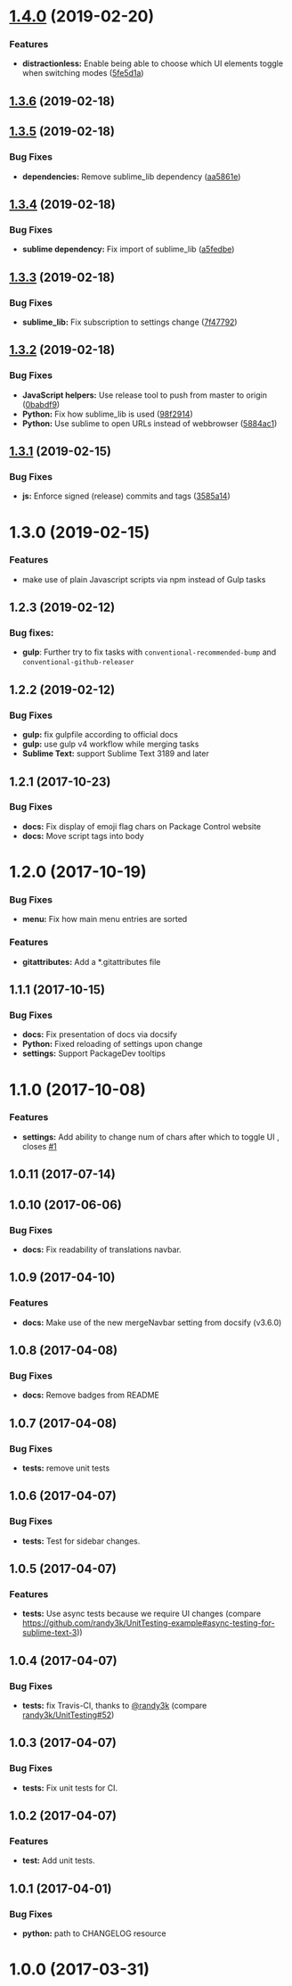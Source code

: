 # [1.4.0](https://github.com/jrappen/sublime-distractionless/compare/1.3.6...1.4.0) (2019-02-20)


### Features

* **distractionless:** Enable being able to choose which UI elements toggle when switching modes ([5fe5d1a](https://github.com/jrappen/sublime-distractionless/commit/5fe5d1a))



## [1.3.6](https://github.com/jrappen/sublime-distractionless/compare/1.3.5...1.3.6) (2019-02-18)



## [1.3.5](https://github.com/jrappen/sublime-distractionless/compare/1.3.4...1.3.5) (2019-02-18)


### Bug Fixes

* **dependencies:** Remove sublime_lib dependency ([aa5861e](https://github.com/jrappen/sublime-distractionless/commit/aa5861e))



## [1.3.4](https://github.com/jrappen/sublime-distractionless/compare/1.3.3...1.3.4) (2019-02-18)


### Bug Fixes

* **sublime dependency:** Fix import of sublime_lib ([a5fedbe](https://github.com/jrappen/sublime-distractionless/commit/a5fedbe))



## [1.3.3](https://github.com/jrappen/sublime-distractionless/compare/1.3.2...1.3.3) (2019-02-18)


### Bug Fixes

* **sublime_lib:** Fix subscription to settings change ([7f47792](https://github.com/jrappen/sublime-distractionless/commit/7f47792))



## [1.3.2](https://github.com/jrappen/sublime-distractionless/compare/1.3.1...1.3.2) (2019-02-18)


### Bug Fixes

* **JavaScript helpers:** Use release tool to push from master to origin ([0babdf9](https://github.com/jrappen/sublime-distractionless/commit/0babdf9))
* **Python:** Fix how sublime_lib is used ([98f2914](https://github.com/jrappen/sublime-distractionless/commit/98f2914))
* **Python:** Use sublime to open URLs instead of webbrowser ([5884ac1](https://github.com/jrappen/sublime-distractionless/commit/5884ac1))



## [1.3.1](https://github.com/jrappen/sublime-distractionless/compare/1.3.0...1.3.1) (2019-02-15)

### Bug Fixes

* **js:** Enforce signed (release) commits and tags ([3585a14](https://github.com/jrappen/sublime-distractionless/commit/3585a14))

<a name="1.3.0"></a>
# 1.3.0 (2019-02-15)

### Features

* make use of plain Javascript scripts via npm instead of Gulp tasks

<a name="1.2.3"></a>
## 1.2.3 (2019-02-12)

### Bug fixes:

* **gulp**: Further try to fix tasks with `conventional-recommended-bump` and `conventional-github-releaser`

<a name="1.2.2"></a>
## 1.2.2 (2019-02-12)

### Bug Fixes

* **gulp:** fix gulpfile according to official docs
* **gulp:** use gulp v4 workflow while merging tasks
* **Sublime Text:** support Sublime Text 3189 and later

<a name="1.2.1"></a>
## 1.2.1 (2017-10-23)

### Bug Fixes

* **docs:** Fix display of emoji flag chars on Package Control website
* **docs:** Move script tags into body

<a name="1.2.0"></a>
# 1.2.0 (2017-10-19)

### Bug Fixes

* **menu:** Fix how main menu entries are sorted

### Features

* **gitattributes:** Add a \*.gitattributes file

<a name="1.1.1"></a>
## 1.1.1 (2017-10-15)

### Bug Fixes

* **docs:** Fix presentation of docs via docsify
* **Python:** Fixed reloading of settings upon change
* **settings:** Support PackageDev tooltips

<a name="1.1.0"></a>
# 1.1.0 (2017-10-08)

### Features

* **settings:** Add ability to change num of chars after which to toggle UI , closes [#1](https://github.com/jrappen/sublime-distractionless/issues/1)

<a name="1.0.11"></a>
## 1.0.11 (2017-07-14)

<a name="1.0.10"></a>
## 1.0.10 (2017-06-06)

### Bug Fixes

* **docs:** Fix readability of translations navbar.

<a name="1.0.9"></a>
## 1.0.9 (2017-04-10)

### Features

* **docs:** Make use of the new mergeNavbar setting from docsify (v3.6.0)

<a name="1.0.8"></a>
## 1.0.8 (2017-04-08)

### Bug Fixes

* **docs:** Remove badges from README

<a name="1.0.7"></a>
## 1.0.7 (2017-04-08)

### Bug Fixes

* **tests:** remove unit tests

<a name="1.0.6"></a>
## 1.0.6 (2017-04-07)

### Bug Fixes

* **tests:** Test for sidebar changes.

<a name="1.0.5"></a>
## 1.0.5 (2017-04-07)

### Features

* **tests:** Use async tests because we require UI changes (compare <https://github.com/randy3k/UnitTesting-example#async-testing-for-sublime-text-3>))

<a name="1.0.4"></a>
## 1.0.4 (2017-04-07)

### Bug Fixes

* **tests:** fix Travis-CI, thanks to [@randy3k](https://github.com/randy3k) (compare [randy3k/UnitTesting#52](https://github.com/randy3k/UnitTesting/issues/52))

<a name="1.0.3"></a>
## 1.0.3 (2017-04-07)

### Bug Fixes

* **tests:** Fix unit tests for CI.

<a name="1.0.2"></a>
## 1.0.2 (2017-04-07)

### Features

* **test:** Add unit tests.

<a name="1.0.1"></a>
## 1.0.1 (2017-04-01)

### Bug Fixes

* **python:** path to CHANGELOG resource

<a name="1.0.0"></a>
# 1.0.0 (2017-03-31)
